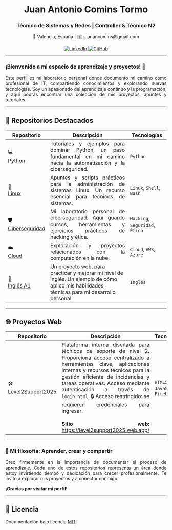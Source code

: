 <!DOCTYPE html>
<html lang="es">
<head>
</head>
<body>

<div align="center">
  <h1>Juan Antonio Comins Tormo</h1>
  <h3>Técnico de Sistemas y Redes | Controller & Técnico N2</h3>
  <p>
    📍 Valencia, España | ✉️ juanancomins@gmail.com
  </p>

  <p>
    <a href="https://www.linkedin.com/in/juan-comins-9222aa212/" target="_blank" rel="noopener noreferrer">
      <img src="https://img.shields.io/badge/LinkedIn-0077B5?style=for-the-badge&logo=linkedin&logoColor=white" alt="LinkedIn">
    </a>
    <a href="https://github.com/juanantoniocomins" target="_blank" rel="noopener noreferrer">
      <img src="https://img.shields.io/badge/GitHub-100000?style=for-the-badge&logo=github&logoColor=white" alt="GitHub">
    </a>
  </p>
</div>

<hr />

<h3>¡Bienvenido a mi espacio de aprendizaje y proyectos! 🚀</h3>

<p align="justify">
  Este perfil es mi laboratorio personal donde documento mi camino como profesional de IT, compartiendo conocimientos y explorando nuevas tecnologías. Soy un apasionado del aprendizaje continuo y la programación, y aquí podrás encontrar una colección de mis proyectos, apuntes y tutoriales.
</p>

<hr />

<h2>📂 Repositorios Destacados</h2>

<table class="custom-table" aria-label="Repositorios destacados">
  <thead>
    <tr>
      <th>Repositorio</th>
      <th>Descripción</th>
      <th>Tecnologías</th>
    </tr>
  </thead>
  <tbody>
    <tr>
      <td>💻 <br /><a href="https://github.com/juanantoniocomins/python" target="_blank" rel="noopener noreferrer">Python</a></td>
      <td align="justify">Tutoriales y ejemplos para dominar Python, un paso fundamental en mi camino hacia la automatización y la ciberseguridad.</td>
      <td><code>Python</code></td>
    </tr>
    <tr>
      <td>🐧 <br /><a href="https://github.com/juanantoniocomins/linux" target="_blank" rel="noopener noreferrer">Linux</a></td>
      <td align="justify">Apuntes y scripts prácticos para la administración de sistemas Linux. Un recurso esencial para técnicos de sistemas.</td>
      <td><code>Linux</code>, <code>Shell</code>, <code>Bash</code></td>
    </tr>
    <tr>
      <td>🛡️ <br /><a href="https://github.com/juanantoniocomins/ciberseguridad" target="_blank" rel="noopener noreferrer">Ciberseguridad</a></td>
      <td align="justify">Mi laboratorio personal de ciberseguridad. Aquí guardo cursos, herramientas y ejercicios prácticos de hacking y ética.</td>
      <td><code>Hacking</code>, <code>Seguridad</code>, <code>Ético</code></td>
    </tr>
    <tr>
      <td>☁️ <br /><a href="https://github.com/juanantoniocomins/cloud-computing" target="_blank" rel="noopener noreferrer">Cloud</a></td>
      <td align="justify">Exploración y proyectos relacionados con la computación en la nube.</td>
      <td><code>Cloud</code>, <code>AWS</code>, <code>Azure</code></td>
    </tr>
    <tr>
      <td>📘 <br /><a href="https://github.com/juanantoniocomins/miweb-Ingles-A1" rel="noopener noreferrer">Inglés A1</a></td>
      <td>Un proyecto web, para practicar y mejorar mi nivel de inglés. Un ejemplo de cómo aplico mis habilidades técnicas para mi desarrollo personal.</td>
      <td><code>Inglés</code></td>
    </tr>
  </tbody>
</table>

<hr />

<h2>🌐 Proyectos Web</h2>

<table class="custom-table" aria-label="Proyectos web">
  <thead>
    <tr>
      <th>Repositorio</th>
      <th>Descripción</th>
      <th>Tecnologías</th>
    </tr>
  </thead>
  <tbody>
    <tr>
      <td>🛠️ <br /><a href="https://github.com/juanantoniocomins/level2support" target="_blank" rel="noopener noreferrer">Level2Support2025</a></td>
      <td align="justify">
        Plataforma interna diseñada para técnicos de soporte de nivel 2. Proporciona acceso centralizado a herramientas clave, aplicaciones internas y recursos técnicos para la gestión eficiente de incidencias y tareas operativas. Acceso mediante autenticación a través de <code>login.html</code>. 🔒 Acceso restringido: se requieren credenciales para ingresar.<br /><br />
        <strong>Sitio web:</strong> <a href="https://level2support2025.web.app/" target="_blank" rel="noopener noreferrer" target="_blank">https://level2support2025.web.app/</a>
      </td>
      <td><code>HTML5</code>, <code>CSS3</code>, <code>JavaScript</code>, <code>Firebase</code></td>
    </tr>
  </tbody>
</table>

<hr />

<h3>🌱 Mi filosofía: Aprender, crear y compartir</h3>

<p align="justify">
  Creo firmemente en la importancia de documentar el proceso de aprendizaje. Cada uno de estos repositorios representa un área donde estoy invirtiendo tiempo y dedicación para crecer profesionalmente. Te invito a explorar mis proyectos y a conectar conmigo.
</p>

<p><strong>¡Gracias por visitar mi perfil!</strong></p>

<hr />

<h2>🧾 Licencia</h2>
<p>
  Documentación bajo licencia <a href="https://choosealicense.com/licenses/mit/" target="_blank" rel="noopener noreferrer">MIT</a>.
</p>

</body>
</html>
